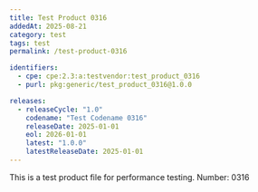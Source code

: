 ```yaml
---
title: Test Product 0316
addedAt: 2025-08-21
category: test
tags: test
permalink: /test-product-0316

identifiers:
  - cpe: cpe:2.3:a:testvendor:test_product_0316
  - purl: pkg:generic/test_product_0316@1.0.0

releases:
  - releaseCycle: "1.0"
    codename: "Test Codename 0316"
    releaseDate: 2025-01-01
    eol: 2026-01-01
    latest: "1.0.0"
    latestReleaseDate: 2025-01-01
---
```


This is a test product file for performance testing. Number: 0316
